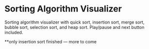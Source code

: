 # Sorting Algorithm Visualizer 

Sorting algorithm visualizer with quick sort, insertion sort, merge sort, bubble sort, selection sort, and heap sort. Play/pause and next button included. 

**only insertion sort finished — more to come
